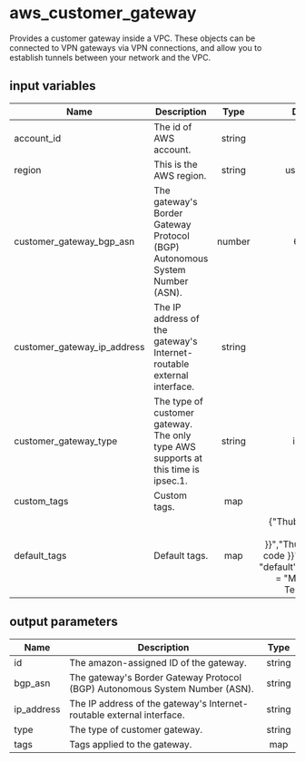 # aws_customer_gateway

Provides a customer gateway inside a VPC. These objects can be connected to VPN gateways via VPN connections, and allow you to establish tunnels between your network and the VPC.

## input variables

| Name | Description | Type | Default | Required |
|------|-------------|:----:|:-----:|:-----:|
|account_id|The id of AWS account.|string||Yes|
|region|This is the AWS region.|string|us-east-1|Yes|
|customer_gateway_bgp_asn|The gateway's Border Gateway Protocol (BGP) Autonomous System Number (ASN).|number|65000|No|
|customer_gateway_ip_address|The IP address of the gateway's Internet-routable external interface.|string||Yes|
|customer_gateway_type|The type of customer gateway. The only type AWS supports at this time is ipsec.1.|string|ipsec.1|No|
|custom_tags|Custom tags.|map||No|
|default_tags|Default tags.|map|{"ThubName"= "{{ name }}","ThubCode"= "{{ code }}","ThubEnv"= "default","Description" = "Managed by TerraHub"}|No|

## output parameters

| Name | Description | Type |
|------|-------------|:----:|
|id|The amazon-assigned ID of the gateway.|string|
|bgp_asn|The gateway's Border Gateway Protocol (BGP) Autonomous System Number (ASN).|string|
|ip_address|The IP address of the gateway's Internet-routable external interface.|string|
|type|The type of customer gateway.|string|
|tags|Tags applied to the gateway.|map|
